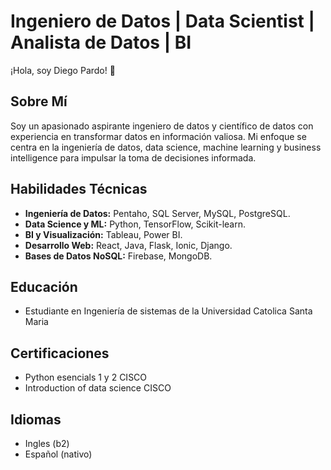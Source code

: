 # Ingeniero de Datos | Data Scientist | Analista de Datos | BI

¡Hola, soy Diego Pardo! 👋

## Sobre Mí
Soy un apasionado aspirante ingeniero de datos y científico de datos con experiencia en transformar datos en información valiosa. Mi enfoque se centra en la ingeniería de datos, data science, machine learning y business intelligence para impulsar la toma de decisiones informada.

## Habilidades Técnicas
- **Ingeniería de Datos:** Pentaho, SQL Server, MySQL, PostgreSQL.
- **Data Science y ML:** Python, TensorFlow, Scikit-learn.
- **BI y Visualización:** Tableau, Power BI.
- **Desarrollo Web:** React, Java, Flask, Ionic, Django.
- **Bases de Datos NoSQL:** Firebase, MongoDB.

## Educación
- Estudiante en Ingeniería de sistemas de la Universidad Catolica Santa Maria

## Certificaciones
- Python esencials 1 y 2 CISCO
- Introduction of data science CISCO

## Idiomas
- Ingles (b2)
- Español (nativo)
